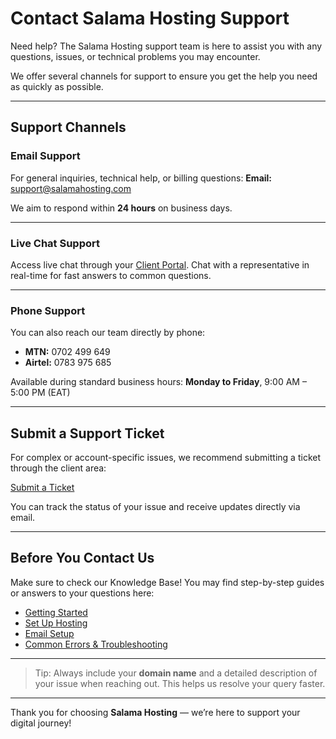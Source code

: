 # Contact Salama Hosting Support

Need help? The Salama Hosting support team is here to assist you with any questions, issues, or technical problems you may encounter.

We offer several channels for support to ensure you get the help you need as quickly as possible.

---

## Support Channels

### Email Support
For general inquiries, technical help, or billing questions:
**Email:** [support@salamahosting.com](mailto:support@salamahosting.com)

We aim to respond within **24 hours** on business days.

---

### Live Chat Support
Access live chat through your [Client Portal](https://portal.salamahosting.com/).
Chat with a representative in real-time for fast answers to common questions.

---

### Phone Support
You can also reach our team directly by phone:
- **MTN:** 0702 499 649
- **Airtel:** 0783 975 685

Available during standard business hours:
**Monday to Friday**, 9:00 AM – 5:00 PM (EAT)

---

## Submit a Support Ticket

For complex or account-specific issues, we recommend submitting a ticket through the client area:

[Submit a Ticket](https://portal.salamahosting.com/submitticket.php)

You can track the status of your issue and receive updates directly via email.

---

## Before You Contact Us

Make sure to check our Knowledge Base! You may find step-by-step guides or answers to your questions here:

- [Getting Started](../getting-started/about.md)
- [Set Up Hosting](../hosting/cpanel/getting-started.md)
- [Email Setup](../emails/setup-email.md)
- [Common Errors & Troubleshooting](../troubleshooting/common-issues.md)

---

> Tip: Always include your **domain name** and a detailed description of your issue when reaching out. This helps us resolve your query faster.

---

Thank you for choosing **Salama Hosting** — we’re here to support your digital journey!